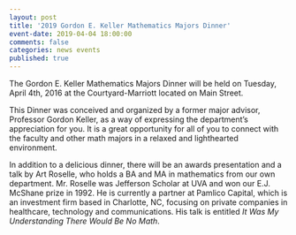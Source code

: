 ```yaml
---
layout: post
title: '2019 Gordon E. Keller Mathematics Majors Dinner'
event-date: 2019-04-04 18:00:00
comments: false
categories: news events
published: true
---
```


The Gordon E. Keller Mathematics Majors Dinner will be held on Tuesday, April 4th, 2016 at the Courtyard-Marriott located on Main Street.

<!--more-->

This Dinner was conceived and organized by a former major advisor, Professor Gordon Keller, as a way of expressing the department’s appreciation for you. It is a great opportunity for all of you to connect with the faculty and other math majors in a relaxed and lighthearted environment.

In addition to a delicious dinner, there will be an awards presentation and a talk by Art Roselle, who holds a BA and MA in mathematics from our own department.  Mr. Roselle was Jefferson Scholar at UVA and won our E.J. McShane prize in 1992.  He is currently a partner at Pamlico Capital, which is an investment firm based in Charlotte, NC, focusing on private companies in healthcare, technology and communications.  His talk is entitled *It Was My Understanding There Would Be No Math*.